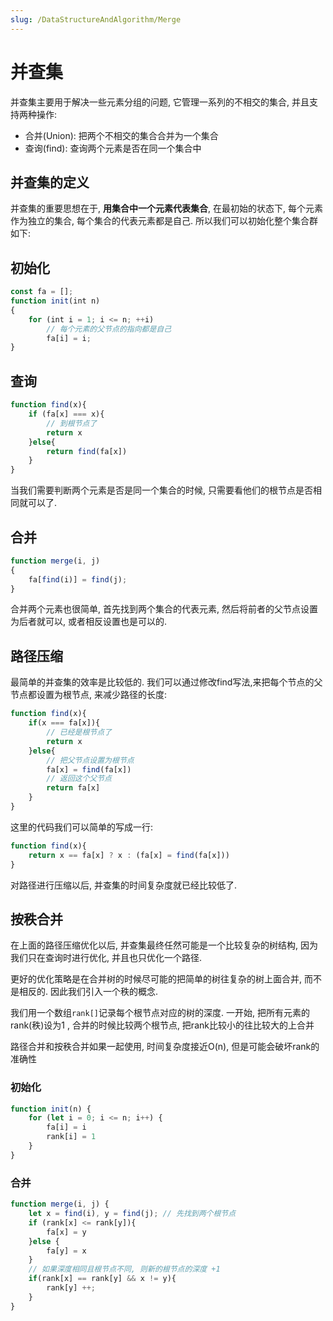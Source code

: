 ```yaml
---
slug: /DataStructureAndAlgorithm/Merge
---
```

# 并查集

并查集主要用于解决一些元素分组的问题, 它管理一系列的不相交的集合, 并且支持两种操作:

- 合并(Union): 把两个不相交的集合合并为一个集合
- 查询(find): 查询两个元素是否在同一个集合中


## 并查集的定义

并查集的重要思想在于, **用集合中一个元素代表集合**, 在最初始的状态下, 每个元素作为独立的集合, 每个集合的代表元素都是自己. 所以我们可以初始化整个集合群如下:

## 初始化

```js
const fa = [];
function init(int n)
{
    for (int i = 1; i <= n; ++i)
        // 每个元素的父节点的指向都是自己
        fa[i] = i;
}
```

## 查询

```js
function find(x){
    if (fa[x] === x){
        // 到根节点了
        return x
    }else{
        return find(fa[x])
    }
}
```

当我们需要判断两个元素是否是同一个集合的时候, 只需要看他们的根节点是否相同就可以了.

## 合并

```js
function merge(i, j)
{
    fa[find(i)] = find(j);
}
```

合并两个元素也很简单, 首先找到两个集合的代表元素, 然后将前者的父节点设置为后者就可以, 或者相反设置也是可以的. 


## 路径压缩

最简单的并查集的效率是比较低的. 我们可以通过修改find写法,来把每个节点的父节点都设置为根节点, 来减少路径的长度:

```js
function find(x){
    if(x === fa[x]){
        // 已经是根节点了
        return x
    }else{
        // 把父节点设置为根节点
        fa[x] = find(fa[x])
        // 返回这个父节点
        return fa[x]
    }
}
```

这里的代码我们可以简单的写成一行:

```js
function find(x){
    return x == fa[x] ? x : (fa[x] = find(fa[x]))
}
```

对路径进行压缩以后, 并查集的时间复杂度就已经比较低了.

## 按秩合并

在上面的路径压缩优化以后, 并查集最终任然可能是一个比较复杂的树结构, 因为我们只在查询时进行优化, 并且也只优化一个路径.

更好的优化策略是在合并树的时候尽可能的把简单的树往复杂的树上面合并, 而不是相反的. 因此我们引入一个秩的概念.

我们用一个数组`rank[]`记录每个根节点对应的树的深度. 一开始, 把所有元素的rank(秩)设为1 , 合并的时候比较两个根节点, 把rank比较小的往比较大的上合并

路径合并和按秩合并如果一起使用, 时间复杂度接近O(n), 但是可能会破坏rank的准确性

### 初始化

```js
function init(n) {
    for (let i = 0; i <= n; i++) {
        fa[i] = i
        rank[i] = 1   
    }
}
```

### 合并

```js
function merge(i, j) {
    let x = find(i), y = find(j); // 先找到两个根节点
    if (rank[x] <= rank[y]){
        fa[x] = y
    }else {
        fa[y] = x
    }
    // 如果深度相同且根节点不同, 则新的根节点的深度 +1
    if(rank[x] == rank[y] && x != y){
        rank[y] ++;
    }
}
```



